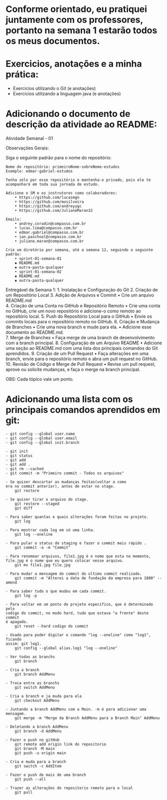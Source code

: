 # Conforme orientado, eu pratiquei juntamente com os professores, portanto na semana 1 estarão todos os meus documentos.
# Exercicios, anotações e a minha prática:

- Exercicios utilizando o Git (e anotações)
- Exercicios utilizando a linguagem java (e anotações)

# Adicionando o documento de descrição da atividade ao README:

Atividade Semanal - 01 

Observações Gerais: 

Siga o seguinte padrão para o nome do repositório:

    Nome do repositório: primeiroNome-sobreNome-estudos 
    Exemplo: edmar-gabriel-estudos 

    Tenha zelo por esse repositório e mantenha-o privado, pois ele te 
    acompanhará em toda sua jornada de estudo.

    Adicione o SM e os instrutores como colaboradores: 
        • https://github.com/lucasmgn 
        • https://github.com/mosilveira 
        • https://github.com/andreyygc 
        • https://github.com/JulianeMaran32

    Emails: 
        • andrey.coradin@compasso.com.br 
        • lucas.lima@compasso.com.br 
        • edmar.gabriel@compasso.com.br 
        • ian.paschoal@compasso.com.br 
        • juliane.maran@compasso.com.br 

    Crie um diretório por semana, até a semana 12, seguindo o seguinte padrão: 
        • sprint-01-semana-01 
        ▪ README.md 
        ▪ outra-pasta-qualquer 
        • sprint-01-semana-02 
        ▪ README.md 
        ▪ outra-pasta-qualquer

Entregável da Semana 1: 
    1. Instalação e Configuração do Git 
    2. Criação de um Repositório Local 
    3. Adição de Arquivos e Commit
        • Crie um arquivo README.md   
    4. Criação de uma Conta no GitHub e Repositório Remoto 
        • Crie uma conta no GitHub, crie um novo repositório e adicione-o como 
        remoto ao repositório local.
    5. Push do Repositório Local para o GitHub 
        • Envie os commits locais para o repositório remoto no GitHub. 
    6. Criação e Mudança de Branches 
        • Crie uma nova branch e mude para ela. 
        • Adicione esse documento ao README.md.   
    7. Merge de Branches 
        • Faça merge de uma branch de desenvolvimento com a branch principal. 
    8. Configuração de um Arquivo README 
        • Adicione uma seção ao README.md com uma lista dos principais 
        comandos do Git aprendidos. 
    9. Criação de um Pull Request 
        • Faça alterações em uma branch, envie para o repositório remoto e abra 
        um pull request no GitHub. 
    10. Revisão de Código e Merge de Pull Request 
        • Revise um pull request, aprove ou solicite mudanças, e faça o merge na 
        branch principal.

OBS: Cada tópico vale um ponto.

# Adicionando uma lista com os principais comandos aprendidos em git:

    - git config --global user.name
    - git config --global user.email
    - git config --global init.branch

    - git init
    - git status
    - git add
    - git add .
    - git rm --cached
    - git commit -m "Primeiro commit - Todos os arquivos"

    - Se quiser descartar as mudanças feitas(voltar a como
    era no commit anterior), antes de estar no stage.
        git restore

    - Se quiser tirar o arquivo do stage.
        git restore --staged
        git diff

    - Para saber quantas e quais alterações foram feitas no projeto.
        git log

    - Para mostrar cada log em só uma linha.
        git log --oneline

    - Para pular o status de staging e fazer o commit mais rápido .
        git commit -a -m "Commit"

    - Para renomear arquivos, file1.jpg é o nome que esta no momento,
    file.jpg é o nome que eu quero colocar nesse arquivo.
        git mv file1.jpg file.jpg

    - Para mudar a mensagem do commit do ultimo commit realizado.
        git commit -m "Alterei a data de fundação da empresa para 1880" --amend

    - Para saber tudo o que mudou em cada commit.
        git log -p

    - Para voltar em um ponto do projeto especifico, que é determinado pelo
    codigo do commit, no modo hard, tudo que estava "a frente" deste commit
    é apagado.
        git reset --hard codigo do commit

    - Usado para poder digitar o comando "log --oneline" como "log1", ficando
    assim: git log1.
        git config --global alias.log1 "log --oneline"

    - Ver todas as branchs
        git branch

    - Cria a branch
        git branch AddMenu

    - Troca entre as branchs
        git switch AddMenu

    - Cria a branch e ja muda para ela
        git checkout AddMenu

    - Juntando a branch AddMenu com a Main. -m é para adicionar uma mensagem.
        git merge -m "Merge da Branch AddMenu para a Branch Main" AddMenu

    - Deletando a branch AddMenu
        git branch -d AddMenu

    - Fazer o push no gitHub
        git remote add origin link do repositorio
        git branch -M main
        git push -u origin main

    - Cria e muda para a branch
        git switch -c AddItem

    - Fazer o push de mais de uma branch
        git push --all

    - Trazer as alterações do repositorio remoto para o local
        git pull